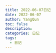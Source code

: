 ```yaml
---
title: 2022-06-07日记
date: 2022-06-07
author: YangQun
toc: false
description:
categories: 日记
tags:
  - 日记
---
```

